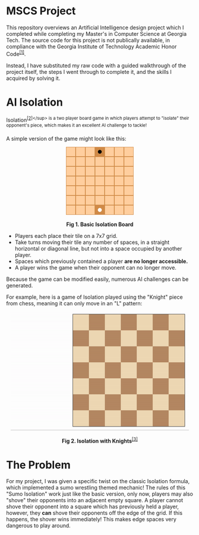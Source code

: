 # MSCS Project

This repository overviews an Artificial Intelligence design project which I completed while completing my Master's in Computer Science at Georgia Tech. The source code for this project is not publically available, in compliance with the Georgia Institute of Technology Academic Honor Code<sup><a href="https://policylibrary.gatech.edu/student-affairs/academic-honor-code">[1]</a></sup>.

Instead, I have substituted my raw code with a guided walkthrough of the project itself, the steps I went through to complete it, and the skills I acquired by solving it.

# AI Isolation

Isolation<sup>[\[2\]](https://en.wikipedia.org/wiki/Isolation_(board_game))</sup> is a two player board game in which players attempt to "isolate" their opponent's piece, which makes it an excellent AI challenge to tackle!

A simple version of the game might look like this:

<p align="center"><img width="182" height="182" src=images/isolation-basic.png></img></p>
<div align="center"><b>Fig 1. Basic Isolation Board</b></div>

* Players each place their tile on a 7x7 grid.
* Take turns moving their tile any number of spaces, in a straight horizontal or diagonal line, but not into a space occupied by another player.
* Spaces which previously contained a player **are no longer accessible.**
* A player wins the game when their opponent can no longer move.


Because the game can be modified easily, numerous AI challenges can be generated. 

For example, here is a game of Isolation played using the "Knight" piece from chess, meaning it can only move in an "L" pattern:

<p align="center"><img width="480" height="318" src=images/isolation-demo.gif></img></p>
<div align="center"><b>Fig 2. Isolation with Knights</b><sup><a href="http://the-charlie.com/ml/index.php/project/winning-at-isolation/">[3]</a></sup></div>

# The Problem

For my project, I was given a specific twist on the classic Isolation formula, which implemented a sumo wrestling themed mechanic! The rules of this "Sumo Isolation" work just like the basic version, only now, players may also "shove" their opponents into an adjacent empty square. A player cannot shove their opponent into a square which has previously held a player, however, they **can** shove their opponents off the edge of the grid. If this happens, the shover wins immediately! This makes edge spaces very dangerous to play around.
